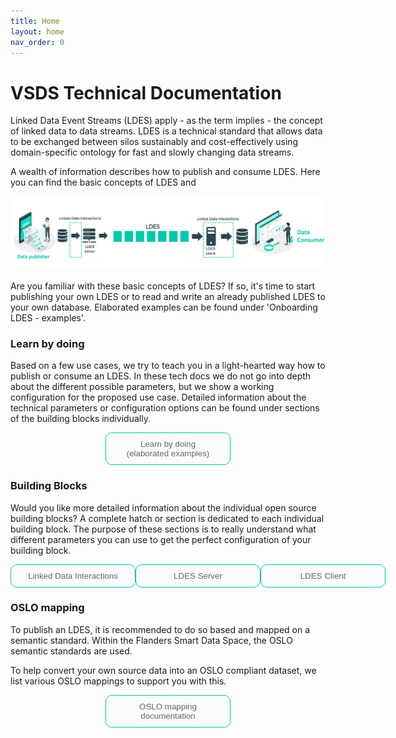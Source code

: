 ```yaml
---
title: Home
layout: home
nav_order: 0
---
```


# VSDS Technical Documentation


Linked Data Event Streams (LDES) apply - as the term implies - the concept of linked data to data streams. LDES is a technical standard that allows data to be exchanged between silos sustainably and cost-effectively using domain-specific ontology for fast and slowly changing data streams.

A wealth of information describes how to publish and consume LDES. Here you can find the basic concepts of LDES and 

![Alt text](image-1.png)

Are you familiar with these basic concepts of LDES? If so, it's time to start publishing your own LDES or to read and write an already published LDES to your own database. Elaborated examples can be found under 'Onboarding LDES - examples'. 


### Learn by doing

Based on a few use cases, we try to teach you in a light-hearted way how to publish or consume an LDES. In these tech docs we do not go into depth about the different possible parameters, but we show a working configuration for the proposed use case. Detailed information about the technical parameters or configuration options can be found under sections of the building blocks individually.

<div style="display: flex; justify-content: space-around;">


<a href="https://informatievlaanderen.github.io/VSDS-Linked-Data-Interactions/ldio/ldio-inputs/ldio-ldes-client">
<button style="background-color: #fafbfc; color: #666666; padding: 10px 20px; width: 200px; border: 0.3px solid rgb(0, 200, 171); border-radius: 10px; cursor: pointer;">
        Learn by doing (elaborated examples)
    </button>
</a>
</div>


### Building Blocks

Would you like more detailed information about the individual open source building blocks? A complete hatch or section is dedicated to each individual building block. The purpose of these sections is to really understand what different parameters you can use to get the perfect configuration of your building block.

<div style="display: flex; justify-content: space-around;">


<a href="https://informatievlaanderen.github.io/VSDS-Linked-Data-Interactions/">
<button style="background-color: #fafbfc; color: #666666; padding: 10px 20px; width: 200px; border: 0.3px solid rgb(0, 200, 171); border-radius: 10px; cursor: pointer;">
    Linked Data Interactions
</button></a>

<a href="https://informatievlaanderen.github.io/VSDS-LDESServer4J/">
<button style="background-color: #fafbfc; color: #666666; padding: 10px 20px; width: 200px; border: 0.3px solid rgb(0, 200, 171); border-radius: 10px; cursor: pointer;">
        LDES Server
    </button></a>

<a href="https://informatievlaanderen.github.io/VSDS-Linked-Data-Interactions/ldio/ldio-inputs/ldio-ldes-client">
<button style="background-color: #fafbfc; color: #666666; padding: 10px 20px; width: 200px; border: 0.3px solid rgb(0, 200, 171); border-radius: 10px; cursor: pointer;">
        LDES Client
    </button></a>

</div>



### OSLO mapping

To publish an LDES, it is recommended to do so based and mapped on a semantic standard. Within the Flanders Smart Data Space, the OSLO semantic standards are used.

To help convert your own source data into an OSLO compliant dataset, we list various OSLO mappings to support you with this.

<div style="display: flex; justify-content: space-around;">


<a href="https://informatievlaanderen.github.io/OSLO-mapping/">
<button style="background-color: #fafbfc; color: #666666; padding: 10px 20px; width: 200px; border: 0.3px solid rgb(0, 200, 171); border-radius: 10px; cursor: pointer;">
        OSLO mapping documentation
    </button>
</a>

</div>